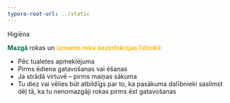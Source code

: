 ```yaml
---
typora-root-url: ../static
---
```


Higiēna

<span style="color:006a44;">**Mazgā**</span> rokas un  <span style="color:fdb913;">**izmanto roku dezinfekcijas līdzekli:**</span>

- Pēc tualetes apmeklējuma
- Pirms ēdiena gatavošanas vai ēšanas
- Ja strādā virtuvē – pirms maiņas sākuma
- Tu diez vai vēlies būt atbildīgs par to, ka pasākuma dalībnieki saslimst dēļ tā, ka tu nenomazgāji rokas pirms ēst gatavošanas